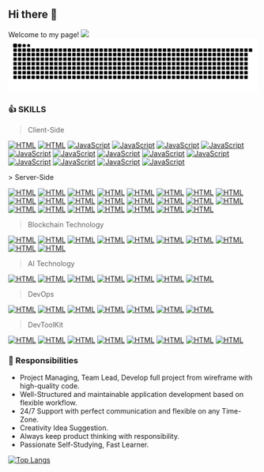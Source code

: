 ## Hi there 👋

Welcome to my page!
<img src="https://readme-typing-svg.herokuapp.com/?lines=dominayo;Full-Stack%20Developer;Web%20and%20Blockchain%20master;AI%20engineer;8%2B%20years%20of%20rich%20experience&font=Pacifico&center=true&width=650&height=120&color=58a6ff&vCenter=true&size=45%22">
<img align="center" src="https://raw.githubusercontent.com/plexpt/plexpt/snake/github-snake.svg">

### 👍 SKILLS 

> Client-Side
<p>
    <a href="#"><img alt="HTML" src="https://img.shields.io/badge/HTML-E34F26.svg?logo=html5&logoColor=white"></a>
    <a href="#"><img alt="HTML" src="https://img.shields.io/badge/CSS3-1572B6?logo=css3&logoColor=white"></a>
    <a href="#"><img alt="JavaScript" src="https://img.shields.io/badge/JavaScript-F7DF1E.svg?logo=javascript&logoColor=black"></a>
    <a href="#"><img alt="JavaScript" src="https://img.shields.io/badge/logo-angular-red?logo=angular&logoColor=white&label="></a>
    <a href="#"><img alt="JavaScript" src="https://img.shields.io/badge/-ReactJs-61DAFB?logo=react&logoColor=white&style=flat-square"></a>
    <a href="#"><img alt="JavaScript" src="https://img.shields.io/badge/Vue.js-35495E?&logo=vuedotjs&logoColor=4FC08D"></a>
    <a href="#"><img alt="JavaScript" src="https://img.shields.io/badge/Redux-593D88?&logo=redux&logoColor=white"></a>
    <a href="#"><img alt="JavaScript" src="https://img.shields.io/badge/TypeScript-007ACC?&logo=typescript&logoColor=white"></a>
    <a href="#"><img alt="JavaScript" src="https://img.shields.io/badge/next%20js-000000?&logo=nextdotjs&logoColor=white"></a>
    <a href="#"><img alt="JavaScript" src="https://img.shields.io/badge/nuxt%20js-00C58E?&logo=nuxtdotjs&logoColor=white"></a>
    <a href="#"><img alt="JavaScript" src="https://img.shields.io/badge/Bootstrap-563D7C?&logo=bootstrap&logoColor=white"></a>
    <a href="#"><img alt="JavaScript" src="https://img.shields.io/badge/Tailwind_CSS-38B2AC?&logo=tailwind-css&logoColor=white"></a>
    <a href="#"><img alt="JavaScript" src="https://img.shields.io/badge/Material%20UI-007FFF?&logo=mui&logoColor=white"></a>
    <a href="#"><img alt="JavaScript" src="https://img.shields.io/badge/Sass-CC6699?&logo=sass&logoColor=white"></a>
    <a href="#"><img alt="JavaScript" src="https://img.shields.io/badge/UX%2FUI-Design-blue.svg"></a>
</p>
> Server-Side
<p>
    <a href="#"><img alt="HTML" src="https://img.shields.io/badge/Node%20js-339933?&logo=nodedotjs&logoColor=white"></a>
    <a href="#"><img alt="HTML" src="https://img.shields.io/badge/Express%20js-000000?&logo=express&logoColor=white"></a>
    <a href="#"><img alt="HTML" src="https://img.shields.io/badge/fastify-202020?&logo=fastify&logoColor=white"></a>
    <a href="#"><img alt="HTML" src="https://img.shields.io/badge/firebase-ffca28?&logo=firebase&logoColor=black"></a>
    <a href="#"><img alt="HTML" src="https://img.shields.io/badge/Python-FFD43B?&logo=python&logoColor=blue"></a>
    <a href="#"><img alt="HTML" src="https://img.shields.io/badge/Django-092E20?&logo=django&logoColor=green"></a>
    <a href="#"><img alt="HTML" src="https://img.shields.io/badge/PHP-777BB4?&logo=php&logoColor=white"></a>
    <a href="#"><img alt="HTML" src="https://img.shields.io/badge/Laravel-FF2D20?&logo=laravel&logoColor=white"></a>
    <a href="#"><img alt="HTML" src="https://img.shields.io/badge/Wordpress-21759B?&logo=wordpress&logoColor=white"></a>
    <a href="#"><img alt="HTML" src="https://img.shields.io/badge/Ruby_on_Rails-CC0000?&logo=ruby-on-rails&logoColor=white"></a>
    <a href="#"><img alt="HTML" src="https://img.shields.io/badge/Go-00ADD8?&logo=go&logoColor=white"></a>
    <a href="#"><img alt="HTML" src="https://img.shields.io/badge/shopify-8DB543?&logo=Shopify&logoColor=white"></a>
    <a href="#"><img alt="HTML" src="https://img.shields.io/badge/GraphQl-E10098?&logo=graphql&logoColor=white"></a>
    <a href="#"><img alt="HTML" src="https://img.shields.io/badge/Socket.io-010101?&&logo=Socket.io&logoColor=white"></a>
    <a href="#"><img alt="HTML" src="https://img.shields.io/badge/PostgreSQL-316192?&logo=postgresql&logoColor=white"></a>
    <a href="#"><img alt="HTML" src="https://img.shields.io/badge/MySQL-005C84?&logo=mysql&logoColor=white"></a>
    <a href="#"><img alt="HTML" src="https://img.shields.io/badge/MongoDB-4EA94B?&logo=mongodb&logoColor=white"></a>
    <a href="#"><img alt="HTML" src="https://img.shields.io/badge/SQLite-07405E?&logo=sqlite&logoColor=white"></a>
    <a href="#"><img alt="HTML" src="https://img.shields.io/badge/Oracle-F80000?&logo=Oracle&logoColor=white"></a>
    <a href="#"><img alt="HTML" src="https://img.shields.io/badge/Amazon_AWS-FF9900?&logo=amazonaws&logoColor=white"></a>
    <a href="#"><img alt="HTML" src="https://img.shields.io/badge/microsoft%20azure-0089D6?&logo=microsoft-azure&logoColor=white"></a>
    <a href="#"><img alt="HTML" src="https://img.shields.io/badge/Google_Cloud-4285F4?&logo=google-cloud&logoColor=white"></a>
    <a href="#"><img alt="HTML" src="https://img.shields.io/badge/Vercel-000000?&logo=vercel&logoColor=white"></a>
</p>

> Blockchain Technology
<p>
    <a href="#"><img alt="HTML" src="https://img.shields.io/badge/Smart_Contract-2088FF?&logo=github-actions&logoColor=white"></a>
    <a href="#"><img alt="HTML" src="https://img.shields.io/badge/NFT-000000?&logo=bitcoin&logoColor=white"></a>
    <a href="#"><img alt="HTML" src="https://img.shields.io/badge/web3%20js-F16822?&logo=web3.js&logoColor=white"></a>
    <a href="#"><img alt="HTML" src="https://img.shields.io/badge/Solidity-e6e6e6?&logo=solidity&logoColor=black"></a>
    <a href="#"><img alt="HTML" src="https://img.shields.io/badge/Rust-black?&logo=rust&logoColor=#E57324"></a>
    <a href="#"><img alt="HTML" src="https://img.shields.io/badge/Solidity-e6e6e6?&logo=solidity&logoColor=black"></a>
    <a href="#"><img alt="HTML" src="https://img.shields.io/badge/Ethereum-3C3C3D?&logo=Ethereum&logoColor=white"></a>
    <a href="#"><img alt="HTML" src="https://img.shields.io/badge/dogecoin-C2A633?&logo=dogecoin&logoColor=white"></a>
    <a href="#"><img alt="HTML" src="https://img.shields.io/badge/DeFi-212121?&logo=drone&logoColor=white"></a>
    <a href="#"><img alt="HTML" src="https://img.shields.io/badge/dApp-008DE4?&logo=dash&logoColor=white"></a>
</p>

> AI Technology
<p>
    <a href="#"><img alt="HTML" src="https://img.shields.io/badge/TensorFlow-FF6F00?style=for-the-badge&logo=TensorFlow&logoColor=white"></a>
    <a href="#"><img alt="HTML" src="https://img.shields.io/badge/Keras-FF0000?style=for-the-badge&logo=keras&logoColor=white"></a>
    <a href="#"><img alt="HTML" src="https://img.shields.io/badge/PyTorch-EE4C2C?style=for-the-badge&logo=pytorch&logoColor=white"></a>
    <a href="#"><img alt="HTML" src="https://img.shields.io/badge/Pandas-2C2D72?style=for-the-badge&logo=pandas&logoColor=white"></a>
    <a href="#"><img alt="HTML" src="https://img.shields.io/badge/GPT--3-OpenAI-1976D2?style=for-the-badge&logo=quasar&logoColor=white"></a>
    <a href="#"><img alt="HTML" src="https://img.shields.io/badge/Numpy-777BB4?style=for-the-badge&logo=numpy&logoColor=white"></a>
    <a href="#"><img alt="HTML" src="https://img.shields.io/badge/-BERT-FFA116?style=for-the-badge&logo=LeetCode&logoColor=black"></a>
</p>

> DevOps
<p>
    <a href="#"><img alt="HTML" src="https://img.shields.io/badge/IIS-0062AD?&logo=azure-functions&logoColor=white"></a>
    <a href="#"><img alt="HTML" src="https://img.shields.io/badge/AWS(EC2,S3,Lambda)-FF9900?&logo=amazonaws&logoColor=white"></a>
    <a href="#"><img alt="HTML" src="https://img.shields.io/badge/Apache-D22128?&logo=Apache&logoColor=white"></a>
    <a href="#"><img alt="HTML" src="https://img.shields.io/badge/Nginx-009639?&logo=nginx&logoColor=white"></a>
    <a href="#"><img alt="HTML" src="https://img.shields.io/badge/Docker-2CA5E0?&logo=docker&logoColor=white"></a>
    <a href="#"><img alt="HTML" src="https://img.shields.io/badge/Digital_Ocean-0080FF?&logo=DigitalOcean&logoColor=white"></a>
    <a href="#"><img alt="HTML" src="https://img.shields.io/badge/Azure-0078D7?&logo=azure-devops&logoColor=white"></a>
</p>

> DevToolKit
<p>
    <a href="#"><img alt="HTML" src="https://img.shields.io/badge/GitHub-100000?&logo=github&logoColor=white"></a>
    <a href="#"><img alt="HTML" src="https://img.shields.io/badge/VSCode-0078D4?&logo=visual%20studio%20code&logoColor=white"></a>
    <a href="#"><img alt="HTML" src="https://img.shields.io/badge/Visual_Studio-5C2D91?&logo=visual%20studio&logoColor=white"></a>
    <a href="#"><img alt="HTML" src="https://img.shields.io/badge/sublime_text-%23575757.svg?&&logo=sublime-text&logoColor=important"></a>
    <a href="#"><img alt="HTML" src="https://img.shields.io/badge/Jira-0052CC?&logo=Jira&logoColor=white"></a>
    <a href="#"><img alt="HTML" src="https://img.shields.io/badge/Trello-0052CC?&logo=trello&logoColor=white"></a>
    <a href="#"><img alt="HTML" src="https://img.shields.io/badge/Figma-F24E1E?&logo=figma&logoColor=white"></a>
    <a href="#"><img alt="HTML" src="https://img.shields.io/badge/Sketch-FFB387?&logo=sketch&logoColor=black"></a>
</p>

### 🌱 Responsibilities

- Project Managing, Team Lead, Develop full project from wireframe with high-quality code.
- Well-Structured and maintainable application development based on flexible workflow.
- 24/7 Support with perfect communication and flexible on any Time-Zone.
- Creativity Idea Suggestion.
- Always keep product thinking with responsibility.
- Passionate Self-Studying, Fast Learner.

<!--![Current stats](https://github-readme-stats.vercel.app/api?username=dominayo&show_icons=true&count_private=true&theme=vue-dark&&custom_title=Current%20Status)-->
[![Top Langs](https://github-readme-stats.vercel.app/api/top-langs/?username=dominayo&theme=vue-dark)](https://github.com/dominayo)

